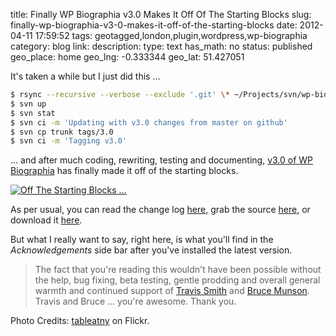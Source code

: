 title: Finally WP Biographia v3.0 Makes It Off Of The Starting Blocks
slug: finally-wp-biographia-v3-0-makes-it-off-of-the-starting-blocks
date: 2012-04-11 17:59:52
tags: geotagged,london,plugin,wordpress,wp-biographia
category: blog
link: 
description: 
type: text
has_math: no
status: published
geo_place: home
geo_lng: -0.333344
geo_lat: 51.427051

It's taken a while but I just did this ...

```bash
$ rsync --recursive --verbose --exclude '.git' \* ~/Projects/svn/wp-biographia/trunk/
$ svn up
$ svn stat
$ svn ci -m 'Updating with v3.0 changes from master on github'
$ svn cp trunk tags/3.0
$ svn ci -m 'Tagging v3.0'
```

... and after much coding, rewriting, testing and documenting, [v3.0 of WP Biographia](http://wordpress.org/extend/plugins/wp-biographia/ "http://wordpress.org/extend/plugins/wp-biographia/") has finally made it off of the starting blocks.

<!-- TEASER_END -->

[![](/wp-content/uploads/2012/04/4976494944_29f8defb4a.jpg "Off The Starting Blocks ...")](http://www.flickr.com/photos/53370644@N06/4976494944/in/photostream/ "http://www.flickr.com/photos/53370644@N06/4976494944/in/photostream/")

As per usual, you can read the change log [here](http://wordpress.org/extend/plugins/wp-biographia/changelog/ "http://wordpress.org/extend/plugins/wp-biographia/changelog/"), grab the source [here](https://github.com/vicchi/wp-biographia "https://github.com/vicchi/wp-biographia"), or download it [here](/pages/codeage/wp-biographia/ "/pages/codeage/wp-biographia/").

But what I really want to say, right here, is what you'll find in the *Acknowledgements* side bar after you've installed the latest version.



> The fact that you're reading this wouldn't have been possible without the help, bug fixing, beta testing, gentle prodding and overall general warmth and continued support of [Travis Smith](https://twitter.com/#!/wp_smith "https://twitter.com/#!/wp_smith") and [Bruce Munson](https://twitter.com/#!/webendev "https://twitter.com/#!/webendev"). Travis and Bruce ... you're awesome. Thank you.


Photo Credits: [tableatny](http://www.flickr.com/photos/53370644@N06/4976494944/in/photostream/ "http://www.flickr.com/photos/53370644@N06/4976494944/in/photostream/") on Flickr.


